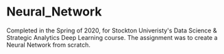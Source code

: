 # Neural_Network

Completed in the Spring of 2020, for Stockton Univeristy's Data Science & Strategic Analytics Deep Learning course.
The assignment was to create a Neural Network from scratch.
